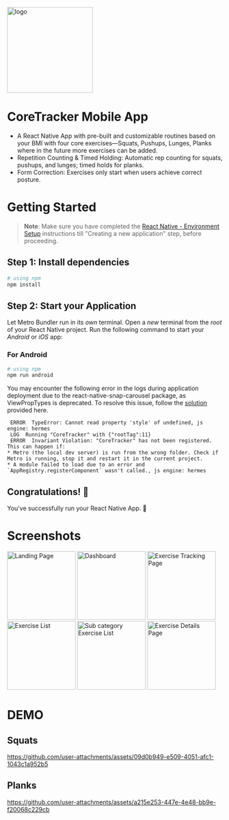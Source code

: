 <img src="https://github.com/user-attachments/assets/ab50b532-6d10-4858-8a3b-02b856a8d53e" alt="logo" width="200" height="200" /> 

# CoreTracker Mobile App 
- A React Native App with pre-built and customizable routines based on your BMI with four core exercises—Squats, Pushups, Lunges, Planks where in the future more exercises can be added.
- Repetition Counting & Timed Holding: Automatic rep counting for squats, pushups, and lunges; timed holds for planks.
- Form Correction: Exercises only start when users achieve correct posture.

# Getting Started

>**Note**: Make sure you have completed the [React Native - Environment Setup](https://reactnative.dev/docs/environment-setup) instructions till "Creating a new application" step, before proceeding.

## Step 1: Install dependencies


```bash
# using npm
npm install

```

## Step 2: Start your Application

Let Metro Bundler run in its _own_ terminal. Open a _new_ terminal from the _root_ of your React Native project. Run the following command to start your _Android_ or _iOS_ app:

### For Android

```bash
# using npm
npm run android

```

You may encounter the following error in the logs during application deployment due to the react-native-snap-carousel package, as ViewPropTypes is deprecated. To resolve this issue, follow the [solution](https://github.com/meliorence/react-native-snap-carousel/issues/992#issuecomment-1676055287) provided here.

```
 ERROR  TypeError: Cannot read property 'style' of undefined, js engine: hermes
 LOG  Running "CoreTracker" with {"rootTag":11}
 ERROR  Invariant Violation: "CoreTracker" has not been registered. This can happen if:
* Metro (the local dev server) is run from the wrong folder. Check if Metro is running, stop it and restart it in the current project.
* A module failed to load due to an error and `AppRegistry.registerComponent` wasn't called., js engine: hermes
```



## Congratulations! :tada:

You've successfully run your React Native App. :partying_face:

# Screenshots
<img width="160" alt="Landing Page" src="https://github.com/user-attachments/assets/71c50d1e-7cd0-48e9-aa67-1825c0920308">
<img width="160" alt="Dashboard" src="https://github.com/user-attachments/assets/4760e6f8-fa11-4994-9986-ab705c4dd4e4">
<img width="160" alt="Exercise Tracking Page" src="https://github.com/user-attachments/assets/b2e80ae1-ed1d-49e5-9768-f49fc105d4a6">
<img width="160" alt="Exercise List" src="https://github.com/user-attachments/assets/9bb8fddc-13d3-46a2-b6bb-544824ef4110">
<img width="160" alt="Sub category Exercise List" src="https://github.com/user-attachments/assets/29e01203-3756-4f7b-b193-95fe24b726bb">
<img width="160" alt="Exercise Details Page" src="https://github.com/user-attachments/assets/767b97f5-d4e5-4c51-adf4-92bfc28b7cbc">

# DEMO

## Squats
https://github.com/user-attachments/assets/09d0b949-e509-4051-afc1-1043c1a952b5

## Planks

https://github.com/user-attachments/assets/a215e253-447e-4e48-bb9e-f20068c229cb

